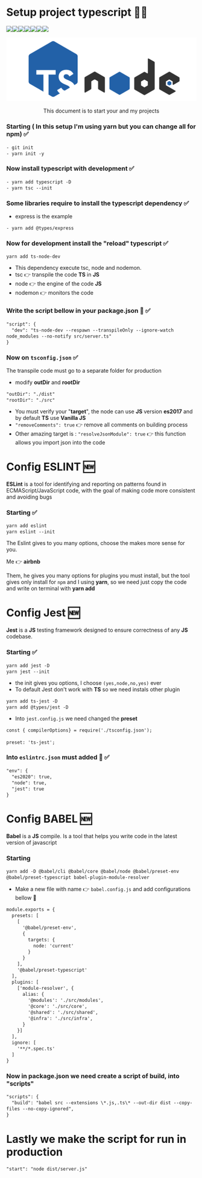 # Setup project typescript 🔄🆕
<div style="display:flex">
<img  src="https://img.shields.io/static/v1?label=node&message=LTS&color=green&style=for-the-badge&logo=node.js"/>
<img  src="https://img.shields.io/static/v1?label=react&message=LTS&color=blue&style=for-the-badge&logo=react"/>
<img  src="https://img.shields.io/static/v1?label=javascript&message=LTS&color=yellow&style=for-the-badge&logo=javascript"/>
<img src="https://img.shields.io/static/v1?label=typescript&message=LTS&color=blue&style=for-the-badge&logo=typescript"/>
<img src="https://img.shields.io/static/v1?label=babel&message=LTS&color=yellow&style=for-the-badge&logo=babel"/>
<img src="https://img.shields.io/static/v1?label=jest&message=LTS&color=orange&style=for-the-badge&logo=jest"/>
<img src="https://img.shields.io/static/v1?label=eslint&message=LTS&color=purple&style=for-the-badge&logo=eslint"/>
</div>

![TS CONFIG NODE](./assets/tsnode.svg)

<p align="center">This document is to start your and my projects</p>

### Starting ( In this setup I'm using yarn but you can change all for npm) ✅
```
- git init
- yarn init -y
```

### Now install typescript with development  ✅
```
- yarn add typescript -D
- yarn tsc --init
```

### Some libraries require to install the typescript dependency ✅
- express is the example
```
- yarn add @types/express
```

### Now for development install the "reload" typescript ✅
```
yarn add ts-node-dev
```
- This dependency execute tsc, node and nodemon.
- tsc 👉 transpile the code **TS** in **JS**
- node 👉 the engine of the code **JS**
- nodemon 👉 monitors the code 

### Write the script bellow in your **package.json** 🔽 ✅

```
"script": {
  "dev": "ts-node-dev --respawn --transpileOnly --ignore-watch node_modules --no-notify src/server.ts"
}
```
### Now on ```tsconfig.json``` ✅
The transpile code must go to a separate folder for production
- modify **outDir** and **rootDir**
```
"outDir": "./dist"
"rootDir": "./src"
```
- You must verify your "**target**", the node can use **JS** version **es2017** and by default **TS** use **Vanilla JS**
- ```"removeComments": true``` 👉 remove all comments on building process 
- Other amazing target is :  ```"resolveJsonModule": true``` 👉 this function allows you import json into the code

# Config ESLINT 🆕

**ESLint** is a tool for identifying and reporting on patterns found in ECMAScript/JavaScript code, with the goal of making code more consistent and avoiding bugs

### Starting ✅

```
yarn add eslint 
yarn eslint --init
```

The Eslint gives to you many options, choose the makes more sense for you.

Me 👉 **airbnb**

Them, he gives you many options for plugins you must install, but the tool gives only install for ```npm``` and I using **yarn**, so we need just copy the code and write on terminal with **yarn add**

# Config Jest 🆕

**Jest** is a **JS** testing framework designed to ensure correctness of any **JS** codebase.

### Starting ✅

```
yarn add jest -D
yarn jest --init 
```
- the init gives you options, I choose ```(yes,node,no,yes)``` ever 
- To default Jest don't work with **TS** so we need instals other plugin

```
yarn add ts-jest -D
yarn add @types/jest -D
```
- Into ```jest.config.js``` we need changed the **preset**
```
const { compilerOptions} = require('./tsconfig.json');

preset: 'ts-jest';
```

### Into ```eslintrc.json``` must added 🔽 ✅
  ```
  "env": {
    "es2020": true,
    "node": true,
    "jest": true
  }
  ```

# Config BABEL 🆕

**Babel** is a **JS** compile. Is a tool that helps you write code in the latest version of javascript

### Starting

```
yarn add -D @babel/cli @babel/core @babel/node @babel/preset-env @babel/preset-typescript babel-plugin-module-resolver
```
- Make a new file with name 👉 ```babel.config.js``` and add configurations bellow 🔽
```
module.exports = {
  presets: [
    [
      '@babel/preset-env',
      {
        targets: {
          node: 'current'
        }
      }
    ],
    '@babel/preset-typescript'
  ],
  plugins: [
    ['module-resolver', {
      alias: {
        '@modules': './src/modules',
        '@core': './src/core',
        '@shared': './src/shared',
        '@infra': './src/infra',
      }
    }]
  ],
  ignore: [
    '**/*.spec.ts'
  ]
}
```

### Now in package.json we need create a script of build, into "scripts"
```
"scripts": {
  "build": "babel src --extensions \*.js,.ts\* --out-dir dist --copy-files --no-copy-ignored",
}
```
# Lastly we make the script for run in production

```"start": "node dist/server.js"```
